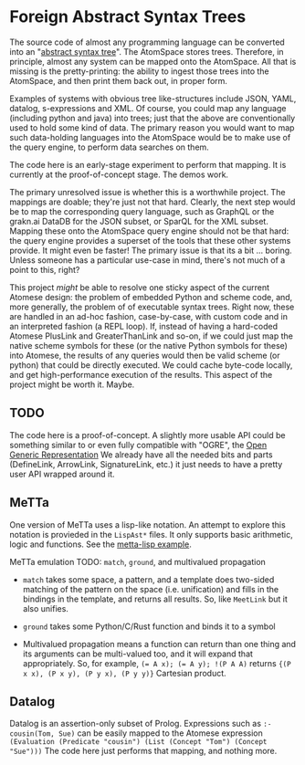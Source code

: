 
Foreign Abstract Syntax Trees
=============================
The source code of almost any programming language can be converted into an
"[abstract syntax tree](https://en.wikipedia.org/wiki/Abstract_syntax_tree)".
The AtomSpace stores trees. Therefore, in principle, almost any system
can be mapped onto the AtomSpace. All that is missing is the pretty-printing:
the ability to ingest those trees into the AtomSpace, and then print them
back out, in proper form.

Examples of systems with obvious tree like-structures include JSON, YAML,
datalog, s-expressions and XML.  Of course, you could map any language
(including python and java) into trees; just that the above are
conventionally used to hold some kind of data. The primary reason you
would want to map such data-holding languages into the AtomSpace would
be to make use of the query engine, to perform data searches on them.

The code here is an early-stage experiment to perform that mapping. It
is currently at the proof-of-concept stage. The demos work.

The primary unresolved issue is whether this is a worthwhile project.
The mappings are doable; they're just not that hard. Clearly, the next
step would be to map the corresponding query language, such as GraphQL
or the grakn.ai DataDB for the JSON subset, or SparQL for the XML
subset.  Mapping these onto the AtomSpace query engine should not be
that hard: the query engine provides a superset of the tools that these
other systems provide. It might even be faster! The primary issue is
that its a bit ... boring.  Unless someone has a particular use-case
in mind, there's not much of a point to this, right?

This project *might* be able to resolve one sticky aspect of the current
Atomese design: the problem of embedded Python and scheme code, and,
more generally, the problem of of executable syntax trees. Right now,
these are handled in an ad-hoc fashion, case-by-case, with custom code
and in an interpreted fashion (a REPL loop). If, instead of having a
hard-coded Atomese PlusLink and GreaterThanLink and so-on, if we could
just map the native scheme symbols for these (or the native Python
symbols for these) into Atomese, the results of any queries would then
be valid scheme (or python) that could be directly executed. We could
cache byte-code locally, and get high-performance execution of the
results.  This aspect of the project might be worth it. Maybe.

TODO
----
The code here is a proof-of-concept. A slightly more usable API could
be something similar to or even fully compatible with "OGRE", the
[Open Generic Representation](http://binaryanalysisplatform.github.io/bap/api/odoc/ogre/Ogre/index.html)
We already have all the needed bits and parts (DefineLink, ArrowLink,
SignatureLink, etc.) it just needs to have a pretty user API wrapped
around it.

MeTTa
-----
One version of MeTTa uses a lisp-like notation. An attempt to explore
this notation is provieded in the `LispAst*` files. It only supports
basic arithmetic, logic and functions. See the
[metta-lisp example](../../../examples/foreign/metta-lisp.scm).

MeTTa emulation TODO:
`match`, `ground`, and multivalued propagation

* `match` takes some space, a pattern, and a template does two-sided
  matching of the pattern on the space (i.e. unification) and fills
  in the bindings in the template, and returns all results. So, like
  `MeetLink` but it also unifies.

* `ground` takes some Python/C/Rust function and binds it to a symbol

* Multivalued propagation means a function can return than one thing
  and its arguments can be multi-valued too, and it will expand that
  appropriately.  So, for example,
  `(= A x); (= A y); !(P A A)` returns
  `{(P x x), (P x y), (P y x), (P y y)}`
  Cartesian product.

Datalog
-------
Datalog is an assertion-only subset of Prolog. Expressions such as
`:- cousin(Tom, Sue)` can be easily mapped to the Atomese expression
`(Evaluation (Predicate "cousin") (List (Concept "Tom") (Concept "Sue")))`
The code here just performs that mapping, and nothing more.
